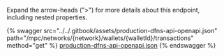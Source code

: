 Expand the arrow-heads (">") for more details about this endpoint, including nested properties.  

 {% swagger src="../../.gitbook/assets/production-dfns-api-openapi.json" path="/mpc/networks/{network}/wallets/{walletId}/transactions" method="get" %}
[production-dfns-api-openapi.json](../../.gitbook/assets/production-dfns-api-openapi.json)
{% endswagger %}
